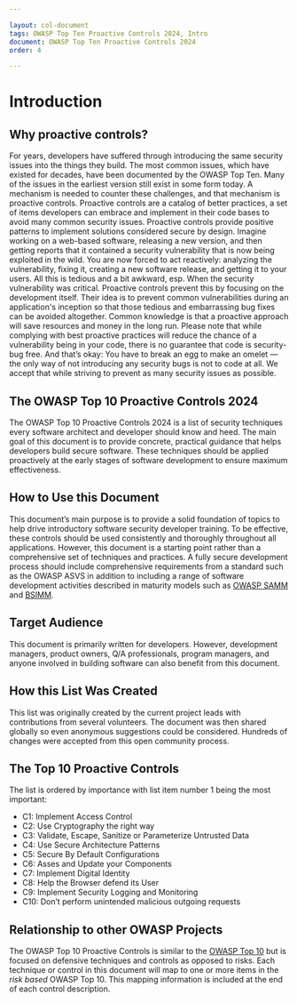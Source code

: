 ```yaml
---

layout: col-document
tags: OWASP Top Ten Proactive Controls 2024, Intro
document: OWASP Top Ten Proactive Controls 2024
order: 4

---
```


# Introduction

## Why proactive controls?
For years, developers have suffered through introducing the same security issues into the things they build. The most common issues, which have existed for decades, have been documented by the OWASP Top Ten. Many of the issues in the earliest version still exist in some form today. A mechanism is needed to counter these challenges, and that mechanism is proactive controls.
Proactive controls are a catalog of better practices, a set of items developers can embrace and implement in their code bases to avoid many common security issues. Proactive controls provide positive patterns to implement solutions considered secure by design.
Imagine working on a web-based software, releasing a new version, and then getting reports that it contained a security vulnerability that is now being exploited in the wild. You are now forced to act reactively: analyzing the vulnerability, fixing it, creating a new software release, and getting it to your users. All this is tedious and a bit awkward, esp. When the security vulnerability was critical.
Proactive controls prevent this by focusing on the development itself. Their idea is to prevent common vulnerabilities during an application's inception so that those tedious and embarrassing bug fixes can be avoided altogether. Common knowledge is that a proactive approach will save resources and money in the long run.
Please note that while complying with best proactive practices will reduce the chance of a vulnerability being in your code, there is no guarantee that code is security-bug free. And that’s okay: You have to break an egg to make an omelet — the only way of not introducing any security bugs is not to code at all. We accept that while striving to prevent as many security issues as possible.

## The OWASP Top 10 Proactive Controls 2024
The OWASP Top 10 Proactive Controls 2024 is a list of security techniques every software architect and developer should know and heed. The main goal of this document is to provide concrete, practical guidance that helps developers build secure software. These techniques should be applied proactively at the early stages of software development to ensure maximum effectiveness.

## How to Use this Document
This document’s main purpose is to provide a solid foundation of topics to help drive introductory software security developer training. To be effective, these controls should be used consistently and thoroughly throughout all applications. However, this document is a starting point rather than a comprehensive set of techniques and practices. A fully secure development process should include comprehensive requirements from a standard such as the OWASP ASVS in addition to including a range of software development activities described in maturity models such as [OWASP SAMM](https://www.owasp.org/index.php/OWASP_SAMM_Project) and [BSIMM](https://www.bsimm.com/).

## Target Audience
This document is primarily written for developers. However, development managers, product owners, Q/A professionals, program managers, and anyone involved in building software can also benefit from this document. 

## How this List Was Created
This list was originally created by the current project leads with contributions from several volunteers. The document was then shared globally so even anonymous suggestions could be considered. Hundreds of changes were accepted from this open community process.

## The Top 10 Proactive Controls
The list is ordered by importance with list item number 1 being the most important:

* C1: Implement Access Control 
* C2: Use Cryptography the right way
* C3: Validate, Escape, Sanitize or Parameterize Untrusted Data
* C4: Use Secure Architecture Patterns 
* C5: Secure By Default Configurations 
* C6: Asses and Update your Components 
* C7: Implement Digital Identity
* C8: Help the Browser defend its User
* C9: Implement Security Logging and Monitoring
* C10: Don’t perform unintended malicious outgoing requests



## Relationship to other OWASP Projects
The OWASP Top 10 Proactive Controls is similar to the [OWASP Top 10](https://www.owasp.org/index.php/Category:OWASP_Top_Ten_Project) but is focused on defensive techniques and controls as opposed to risks. Each technique or control in this document will map to one or more items in the *risk based* OWASP Top 10. This mapping information is included at the end of each control description.
